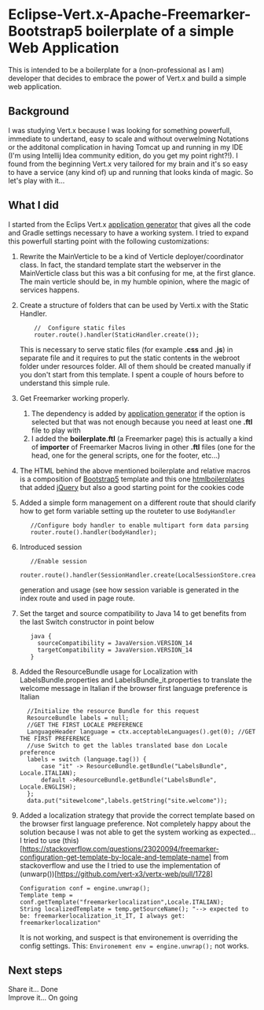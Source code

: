 # Eclipse-Vert.x-Apache-Freemarker-Bootstrap5 boilerplate of a simple Web Application

This is intended to be a boilerplate for a (non-professional as I am) developer that decides to embrace the power of Vert.x and build a simple web application. 

## Background
I was studying Vert.x because I was looking for something powerfull, immediate to undertand, easy to scale and without overwelming Notations or the additonal complication in having Tomcat up and running in my IDE (I'm using Intellij Idea community edition, do you get my point right?!).
I found from the beginning Vert.x very tailored for my brain and it's so easy to have a service (any kind of) up and running that looks kinda of magic.
So let's play with it...

## What I did 
I started from the Eclips Vert.x [application generator](https://start.vertx.io/) that gives all the code and Gradle settings necessary to have a working system.
I tried to expand this powerfull starting point with the following customizations:

1. Rewrite the MainVerticle to be a kind of Verticle deployer/coordinator class. In fact, the standard template start the webserver in the MainVerticle class but this was a bit confusing for me, at the first glance.
   The main verticle should be, in my humble opinion, where the magic of services happens.
   
2. Create a structure of folders that can be used by Verti.x with the Static Handler.
   ```
       //  Configure static files
       router.route().handler(StaticHandler.create());
    ```
   This is necessary to serve static files (for example **.css** and **.js**) in separate file and it requires to put the static contents in the webroot folder under resources folder.
   All of them should be created manually if you don't start from this template. I spent a couple of hours before to understand this simple rule.
   
3. Get Freemarker working properly. 
   1. The dependency is added by [application generator](https://start.vertx.io/) if the option is selected but that was not enough because you need at least one **.ftl** file to play with
   2. I added the **boilerplate.ftl** (a Freemarker page) this is actually a kind of **importer** of Freemarker Macros living in other **.ftl** files (one for the head, one for the general scripts, one for the footer, etc...)
   
4. The HTML behind the above mentioned boilerplate and relative macros is a composition of [Bootstrap5](https://getbootstrap.com/docs/5.0/getting-started/introduction/) template and this one [htmlboilerplates](https://htmlboilerplates.com/) that added [jQuery](https://jquery.com/) but also a good starting point for the cookies code

5. Added a simple form management on a different route that should clarify how to get form variable setting up the routeter to use ```BodyHandler``` 
   ```
      //Configure body handler to enable multipart form data parsing
      router.route().handler(bodyHandler);
   ```
   
6. Introduced session 
   ```
      //Enable session
      router.route().handler(SessionHandler.create(LocalSessionStore.create(vertx)));
   ``` 
   generation and usage (see how session variable is generated in the index route and used in page route.

7. Set the target and source compatibility to Java 14 to get benefits from the last Switch constructor in point below
   ```
      java {
        sourceCompatibility = JavaVersion.VERSION_14
        targetCompatibility = JavaVersion.VERSION_14
      }   
   ``` 
8. Added the ResourceBundle usage for Localization with LabelsBundle.properties and LabelsBundle_it.properties to translate the welcome message in Italian if the browser first language preference is Italian
   ```
     //Initialize the resource Bundle for this request
     ResourceBundle labels = null;
     //GET THE FIRST LOCALE PREFERENCE
     LanguageHeader language = ctx.acceptableLanguages().get(0); //GET THE FIRST PREFERENCE
     //use Switch to get the lables translated base don Locale preference
     labels = switch (language.tag()) {
         case "it" -> ResourceBundle.getBundle("LabelsBundle", Locale.ITALIAN);
         default ->ResourceBundle.getBundle("LabelsBundle", Locale.ENGLISH);
     };
     data.put("sitewelcome",labels.getString("site.welcome"));
   ``` 
9. Added a localization strategy that provide the correct template based on the browser first language preference.
   Not completely happy about the solution because I was not able to get the system working as expected... I tried to use (this) [https://stackoverflow.com/questions/23020094/freemarker-configuration-get-template-by-locale-and-template-name] from stackoverflow and use the 
   I tried to use the implementation of (unwarp())[https://github.com/vert-x3/vertx-web/pull/1728]
   ```
   Configuration conf = engine.unwrap();
   Template temp = conf.getTemplate("freemarkerlocalization",Locale.ITALIAN);
   String localizedTemplate = temp.getSourceName(); "--> expected to be: freemarkerlocalization_it_IT, I always get: freemarkerlocalization"
   ```
   It is not working, and suspect is that environement is overriding the config settings. 
   This: ```Environement env = engine.unwrap();``` not works.

## Next steps
Share it... Done  
Improve it... On going
